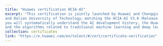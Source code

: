 ```yaml
---
title: "Huawei certification HCIA-AI"
excerpt: "This certification is jointly launched by Huawei and Chongqing University of Posts and Telecommunications, 
and Dalian University of Technology，matching the HCIA-AI V3.0（Released on September 17, 2020). Through this course, 
you will systematically understand the AI development history, the Huawei Ascend AI system, the full-stack all-scenario AI strategy，
and the algorithms related to traditional machine learning and deep learning; TensorFlow and MindSpore. <br/><img src='/images/certficates-3.png'>"
collection: certificates
link: "https://e.huawei.com/en/talent/#/cert/certificate-verification"
---
```

